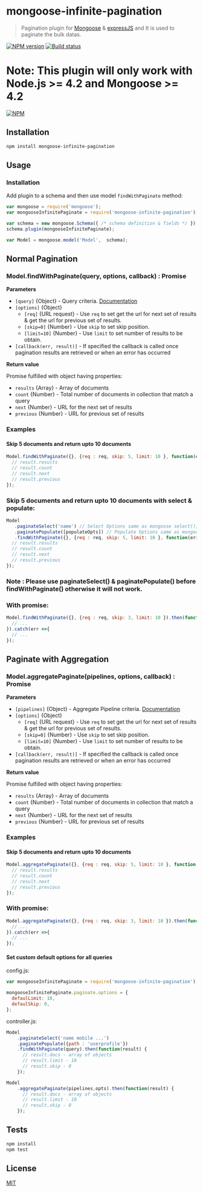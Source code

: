 
# mongoose-infinite-pagination

> Pagination plugin for [Mongoose](http://mongoosejs.com) & [expressJS](https://expressjs.com/) and It is used to paginate the bulk datas.

[![NPM version](https://img.shields.io/npm/v/mongoose-infinite-pagination.svg)](https://npmjs.org/package/mongoose-infinite-pagination)
[![Build status](https://img.shields.io/travis/edwardhotchkiss/mongoose-infinite-pagination.svg)](https://travis-ci.org/edwardhotchkiss/mongoose-infinite-pagination)

**Note:** This plugin will only work with Node.js >= 4.2 and Mongoose >= 4.2
=======
[![NPM](https://nodei.co/npm/mongoose-infinite-pagination.png?downloads=true&downloadRank=true&stars=true)](https://nodei.co/npm/mongoose-infinite-pagination/)

## Installation

```sh
npm install mongoose-infinite-pagination
```

## Usage
### Installation
Add plugin to a schema and then use model `findWithPaginate` method:

```js
var mongoose = require('mongoose');
var mongooseInfinitePaginate = require('mongoose-infinite-pagination');

var schema = new mongoose.Schema({ /* schema definition & fields */ });
schema.plugin(mongooseInfinitePaginate);

var Model = mongoose.model('Model',  schema);
```

## Normal Pagination

### Model.findWithPaginate(query, options, callback) : Promise<any>

**Parameters**

* `[query]` {Object} - Query criteria. [Documentation](https://docs.mongodb.org/manual/tutorial/query-documents)
* `[options]` {Object}
  - `[req]` {URL request} - Use `req` to set get the url for next set of results & get the url for previous set of results.
  - `[skip=0]` {Number} - Use `skip` to set skip position.
  - `[limit=10]` {Number} - Use `limit` to set number of results to be obtain.
* `[callback(err, result)]` - If specified the callback is called once pagination results are retrieved or when an error has occurred

**Return value**

Promise fulfilled with object having properties:
* `results` {Array} - Array of documents
* `count` {Number} - Total number of documents in collection that match a query
* `next` {Number} - URL for the next set of results
* `previous` {Number} - URL for previous set of results

### Examples

#### Skip 5 documents and return upto 10 documents

```js
Model.findWithPaginate({}, {req : req, skip: 5, limit: 10 }, function(err, result) {
  // result.results
  // result.count
  // result.next
  // result.previous
});
```

### Skip 5 documents and return upto 10 documents with select & populate:

```js
Model
   .paginateSelect('name') // Select Options same as mongoose select();
   .paginatePopulate([populateOpts]) // Populate Options same as mongoose populate();
   .findWithPaginate({}, {req : req, skip: 5, limit: 10 }, function(err, result) {
  // result.results
  // result.count
  // result.next
  // result.previous
});
```
### Note : Please use paginateSelect() & paginatePopulate() before findWithPaginate() otherwise it will not work.

### With promise:

```js
Model.findWithPaginate({}, {req : req, skip: 3, limit: 10 }).then(function(result) {
  // ...
}).catch(err =>{
  // ...
});
```
## Paginate with Aggregation

### Model.aggregatePaginate(pipelines, options, callback) : Promise<any>

**Parameters**

* `[pipelines]` {Object} - Aggregate Pipeline criteria. [Documentation](https://docs.mongodb.com/manual/core/aggregation-pipeline/)
* `[options]` {Object}
  - `[req]` {URL request} - Use `req` to set get the url for next set of results & get the url for previous set of results.
  - `[skip=0]` {Number} - Use `skip` to set skip position.
  - `[limit=10]` {Number} - Use `limit` to set number of results to be obtain.
* `[callback(err, result)]` - If specified the callback is called once pagination results are retrieved or when an error has occurred

**Return value**

Promise fulfilled with object having properties:
* `results` {Array} - Array of documents
* `count` {Number} - Total number of documents in collection that match a query
* `next` {Number} - URL for the next set of results
* `previous` {Number} - URL for previous set of results

### Examples

#### Skip 5 documents and return upto 10 documents

```js
Model.aggregatePaginate({}, {req : req, skip: 5, limit: 10 }, function(err, result) {
  // result.results
  // result.count
  // result.next
  // result.previous
});
```

### With promise:

```js
Model.aggregatePaginate({}, {req : req, skip: 3, limit: 10 }).then(function(result) {
  // ...
}).catch(err =>{
  // ...
});
```

#### Set custom default options for all queries

config.js:

```js
var mongooseInfinitePaginate = require('mongoose-infinite-pagination');

mongooseInfinitePaginate.paginate.options = { 
  defaulLimit: 10,
  defaulSkip: 0,
};
```

controller.js:

```js
Model
    .paginateSelect('name mobile ...')
    .paginatePopulate({path : 'userprofile'})
    .findWithPaginate(query).then(function(result) {
      // result.docs - array of objects
      // result.limit - 10
      // result.skip - 0
    });

Model
    .aggregatePaginate(pipelines,opts).then(function(result) {
      // result.docs - array of objects
      // result.limit - 10
      // result.skip - 0
    });
```

## Tests

```sh
npm install
npm test
```

## License

[MIT](LICENSE)
